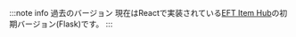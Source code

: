 :::note info
過去のバージョン
現在はReactで実装されている[EFT Item Hub](https://github.com/pukusyou/eftItemHub_react)の初期バージョン(Flask)です。
:::
